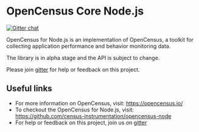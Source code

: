 # OpenCensus Core Node.js
[![Gitter chat][gitter-image]][gitter-url]

OpenCensus for Node.js is an implementation of OpenCensus, a toolkit for collecting application performance and behavior monitoring data. 

The library is in alpha stage and the API is subject to change.

Please join [gitter](https://gitter.im/census-instrumentation/Lobby) for help or feedback on this project.

## Useful links
- For more information on OpenCensus, visit: <https://opencensus.io/>
- To checkout the OpenCensus for Node.js, visit: <https://github.com/census-instrumentation/opencensus-node>
- For help or feedback on this project, join us on [gitter](https://gitter.im/census-instrumentation/Lobby)

[gitter-image]: https://badges.gitter.im/census-instrumentation/lobby.svg
[gitter-url]: https://gitter.im/census-instrumentation/lobby?utm_source=badge&utm_medium=badge&utm_campaign=pr-badge&utm_content=badge

